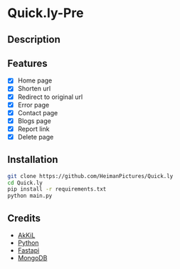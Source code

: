 # Quick.ly-Pre

## Description


## Features

- [x] Home page
- [x] Shorten url
- [x] Redirect to original url
- [x] Error page
- [x] Contact page
- [x] Blogs page
- [x] Report link
- [x] Delete page

## Installation

```bash
git clone https://github.com/HeimanPictures/Quick.ly
cd Quick.ly
pip install -r requirements.txt
python main.py
```

## Credits

- [AkKiL](https://github.com/HeimanPictures)
- [Python](https://www.python.org/)
- [Fastapi](https://fastapi.tiangolo.com/)
- [MongoDB](https://www.mongodb.com/)